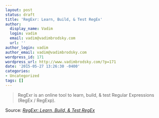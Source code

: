 ```yaml
---
layout: post
status: draft
title: 'RegExr: Learn, Build, & Test RegEx'
author:
  display_name: Vadim
  login: vadim
  email: vadim@vadimbrodsky.com
  url: ''
author_login: vadim
author_email: vadim@vadimbrodsky.com
wordpress_id: 171
wordpress_url: http://www.vadimbrodsky.com/?p=171
date: '2015-05-27 13:26:30 -0400'
categories:
- Uncategorized
tags: []
---
```

<blockquote>RegExr is an online tool to learn, build, &amp; test Regular Expressions (RegEx / RegExp).</blockquote></p>
<p>Source: <em><a href="http://regexr.com/">RegExr: Learn, Build, &amp; Test RegEx</a></em></p>
